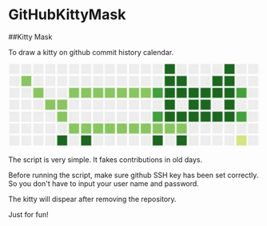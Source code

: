 # GitHubKittyMask

##Kitty Mask

To draw a kitty on github commit history calendar.

![sample](https://github.com/bw1332/GitHubKittyMask/raw/master/cat.jpg)

The script is very simple. 
It fakes contributions in old days.


Before running the script, make sure github SSH key has been set correctly. So you don't have to input your user name and password.

The kitty will dispear after removing the repository.

Just for fun!
